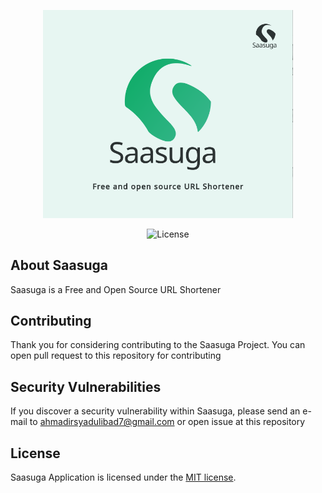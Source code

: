 <p align="center"><a href="https://saasu.ga" target="_blank"><img src="https://raw.githubusercontent.com/Degovan/saasuga-backend/main/art/saasuga.svg" width="400" alt="Saasuga Logo"></a></p>

<p align="center">
<img src="https://img.shields.io/github/license/Degovan/saasuga-backend" alt="License">
</p>

## About Saasuga

Saasuga is a Free and Open Source URL Shortener


## Contributing

Thank you for considering contributing to the Saasuga Project. You can open pull request to this repository for contributing


## Security Vulnerabilities

If you discover a security vulnerability within Saasuga, please send an e-mail to [ahmadirsyadulibad7@gmail.com](mailto:ahmadirsyadulibad7@gmail.com) or open issue at this repository

## License

Saasuga Application is licensed under the [MIT license](https://opensource.org/licenses/MIT).

